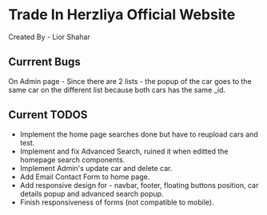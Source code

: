 # Trade In Herzliya Official Website

Created By - Lior Shahar

## Currrent Bugs

On Admin page - Since there are 2 lists - the popup of the car goes to the same car
on the different list because both cars has the same \_id.

## Current TODOS

- Implement the home page searches done but have to reupload cars and test.
- Implement and fix Advanced Search, ruined it when editted the homepage search components.
- Implement Admin's update car and delete car.
- Add Email Contact Form to home page.
- Add responsive design for - navbar, footer, floating buttons position, car details popup and advanced search popup.
- Finish responsiveness of forms (not compatible to mobile).
